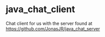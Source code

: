 # java_chat_client
Chat client for us with the server found at https://github.com/JonasJR/java_chat_server
